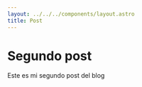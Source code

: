 ```yaml
---
layout: ../../../components/layout.astro
title: Post
---
```


# Segundo post

Este es mi segundo post del blog